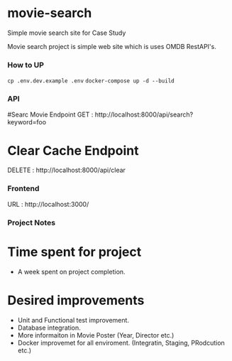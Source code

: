 # movie-search
Simple movie search site for Case Study

Movie search project is simple web site which is uses OMDB RestAPI's.  

### How to UP 
`cp .env.dev.example .env`
`docker-compose up -d --build`

### API 
#Searc Movie Endpoint 
GET : http://localhost:8000/api/search?keyword=foo

# Clear Cache Endpoint
DELETE : http://localhost:8000/api/clear  

### Frontend
URL : http://localhost:3000/


### Project Notes

# Time spent for project
- A week spent on project completion.

# Desired improvements
- Unit and Functional test improvement.
- Database integration.
- More informaiton in Movie Poster (Year, Director etc.)
- Docker improvemet for all enviroment. (Integratin, Staging, PRodcution etc.)


